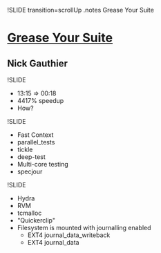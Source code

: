 !SLIDE transition=scrollUp
.notes Grease Your Suite

# [Grease Your Suite](http://speakerrate.com/talks/4399-grease-your-suite)
## Nick Gauthier

!SLIDE
* 13:15 => 00:18
* 4417% speedup
* How?

!SLIDE
* Fast Context
* parallel_tests
* tickle
* deep-test
* Multi-core testing
* specjour

!SLIDE
* Hydra
* RVM
* tcmalloc
* "Quickerclip"
* Filesystem is mounted with journalling enabled
    * EXT4 journal_data_writeback
    * EXT4 journal_data
